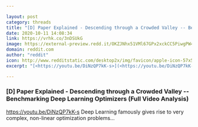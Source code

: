 ```yaml
---

layout: post
category: threads
title: "[D] Paper Explained - Descending through a Crowded Valley -- Benchmarking Deep Learning Optimizers (Full Video Analysis)"
date: 2020-10-11 14:08:34
link: https://vrhk.co/3nDSUkG
image: https://external-preview.redd.it/OKZJNhx51VMl67GPx2xckCC5PiwgPW4CSvhGmkPYIxE.jpg?width=480&height=251.308900524&auto=webp&crop=480:251.308900524,smart&s=3743e8c1d18369d97cde7759282b5ae95878593f
domain: reddit.com
author: "reddit"
icon: http://www.redditstatic.com/desktop2x/img/favicon/apple-icon-57x57.png
excerpt: "[<https://youtu.be/DiNzQP7kK-s>](<https://youtu.be/DiNzQP7kK-s>) Deep Learning famously gives rise to very complex, non-linear optimization problems..."

---
```


### [D] Paper Explained - Descending through a Crowded Valley -- Benchmarking Deep Learning Optimizers (Full Video Analysis)

[<https://youtu.be/DiNzQP7kK-s>](<https://youtu.be/DiNzQP7kK-s>) Deep Learning famously gives rise to very complex, non-linear optimization problems...